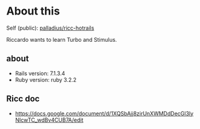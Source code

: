 # About this

Self (public): [palladius/ricc-hotrails](https://github.com/palladius/ricc-hotrails/)

Riccardo wants to learn Turbo and Stimulus.

## about
* Rails version: 7.1.3.4
* Ruby version: ruby 3.2.2

## Ricc doc

* https://docs.google.com/document/d/1XQSbAjj8zirUnXWMDdDecGl3lyNIcwTC_wdBv4CUB7A/edit
